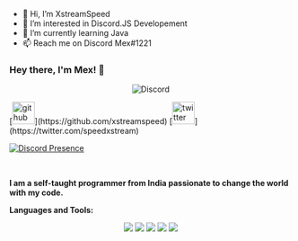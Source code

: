 - 👋 Hi, I’m XstreamSpeed
- 👀 I’m interested in Discord.JS Developement
- 🌱 I’m currently learning Java
- 📫 Reach me on Discord Mex#1221




### Hey there, I'm Mex! 👋


<p align="center"> <img src="https://discord.c99.nl/widget/theme-3/868189047271612426.png" alt="Discord" /> </p>
[<img src='https://cdn.jsdelivr.net/npm/simple-icons@3.0.1/icons/github.svg' alt='github' height='40'>](https://github.com/xstreamspeed)  [<img src='https://cdn.jsdelivr.net/npm/simple-icons@3.0.1/icons/twitter.svg' alt='twitter' height='40'>](https://twitter.com/speedxstream)


[![Discord Presence](https://lanyard.cnrad.dev/api/868189047271612426)](https://discord.com/users/868189047271612426)
 
<br />

**I am a self-taught programmer from India passionate to change the world with my code.**

**Languages and Tools:** &nbsp;
<p align="center">
<img src="https://img.shields.io/badge/Node.JS-black?style=for-the-badge&logo=node.js" />
<img src="https://img.shields.io/badge/-HTML5-black?style=for-the-badge&logo=HTML5" />
<img src="https://img.shields.io/badge/CSS-black?style=for-the-badge&logo=css3&logoColor=#1572B6" />
<img src="https://img.shields.io/badge/Javascript-black?style=for-the-badge&logo=javascript" />
<img src="https://img.shields.io/badge/Font%20Awesome-black?style=for-the-badge&logo=Font%20Awesome" />
</p>
 
